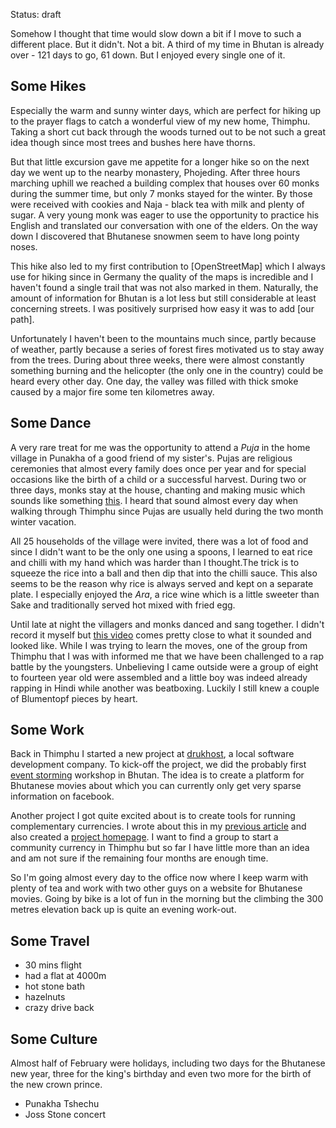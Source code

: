Status: draft

Somehow I thought that time would slow down a bit if I move to such a different place. But it didn't. Not a bit. A third of my time in Bhutan is already over - 121 days to go, 61 down. But I enjoyed every single one of it.


## Some Hikes

Especially the warm and sunny winter days, which are perfect for hiking up to the prayer flags to catch a wonderful view of my new home, Thimphu. Taking a short cut back through the woods turned out to be not such a great idea though since most trees and bushes here have thorns.

But that little excursion gave me appetite for a longer hike so on the next day we went up to the nearby monastery, Phojeding. After three hours marching uphill we reached a building complex that houses over 60 monks during the summer time, but only 7 monks stayed for the winter. By those were received with cookies and Naja - black tea with milk and plenty of sugar. A very young monk was eager to use the opportunity to practice his English and translated our conversation with one of the elders. On the way down I discovered that Bhutanese snowmen seem to have long pointy noses.

This hike also led to my first contribution to [OpenStreetMap] which I always use for hiking since in Germany the quality of the maps is incredible and I haven't found a single trail that was not also marked in them. Naturally, the amount of information for Bhutan is a lot less but still considerable at least concerning streets. I was positively surprised how easy it was to add [our path].

Unfortunately I haven't been to the mountains much since, partly because of weather, partly because a series of forest fires motivated us to stay away from the trees. During about three weeks, there were almost constantly something burning and the helicopter (the only one in the country) could be heard every other day. One day, the valley was filled with thick smoke caused by a major fire some ten kilometres away. 

[OpenStreeMap]: https://www.openstreetmap.org
[out path]: https://www.openstreetmap.org/#map=15/27.4856/89.6022&layers=C


## Some Dance

A very rare treat for me was the opportunity to attend a *Puja* in the home village in Punakha of a good friend of my sister's. Pujas are religious ceremonies that almost every family does once per year and for special occasions like the birth of a child or a successful harvest. During two or three days, monks stay at the house, chanting and making music which sounds like something [this][puja]. I heard that sound almost every day when walking through Thimphu since Pujas are usually held during the two month winter vacation.

All 25 households of the village were invited, there was a lot of food and since I didn't want to be the only one using a spoons, I learned to eat rice and chilli with my hand which was harder than I thought.The trick is to squeeze the rice into a ball and then dip that into the chilli sauce. This also seems to be the reason why rice is always served and kept on a separate plate. I especially enjoyed the *Ara*, a rice wine which is a little sweeter than Sake and traditionally served hot mixed with fried egg.

Until late at night the villagers and monks danced and sang together. I didn't record it myself but [this video][dance] comes pretty close to what it sounded and looked like. While I was trying to learn the moves, one of the group from Thimphu that I was with informed me that we have been challenged to a rap battle by the youngsters. Unbelieving I came outside were a group of eight to fourteen year old were assembled and a little boy was indeed already rapping in Hindi while another was beatboxing. Luckily I still knew a couple of Blumentopf pieces by heart.

[puja]: https://youtu.be/9p0G7ulk5y8?t=253
[dance]: https://www.youtube.com/watch?v=lvaVQe30Ay4


## Some Work

Back in Thimphu I started a new project at [drukhost], a local software development company. To kick-off the project, we did the probably first [event storming] workshop in Bhutan. The idea is to create a platform for Bhutanese movies about which you can currently only get very sparse information on facebook.

Another project I got quite excited about is to create tools for running complementary currencies. I wrote about this in my [previous article][money] and also created a [project homepage][groupcash]. I want to find a group to start a community currency in Thimphu but so far I have little more than an idea and am not sure if the remaining four months are enough time.

So I'm going almost every day to the office now where I keep warm with plenty of tea and work with two other guys on a website for Bhutanese movies. Going by bike is a lot of fun in the morning but the climbing the 300 metres elevation back up is quite an evening work-out.

[drukhost]: http://drukhost.com
[event storming]: http://ziobrando.blogspot.com/2013/11/introducing-event-storming.html
[money]: http://blog.rtens.org/the-problem-with-money.html
[groupcash]: http://groupcash.org


## Some Travel

+ 30 mins flight
+ had a flat at 4000m
+ hot stone bath
+ hazelnuts
+ crazy drive back

## Some Culture

Almost half of February were holidays, including two days for the Bhutanese new year, three for the king's birthday and even two more for the birth of the new crown prince. 

+ Punakha Tshechu
+ Joss Stone concert

[traditional]: https://www.youtube.com/watch?v=3TuRtrOAWPY